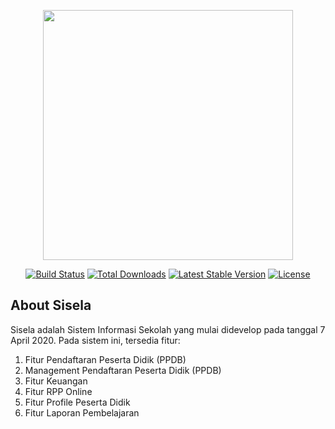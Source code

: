 <p align="center"><img src="https://i.ibb.co/KxsVdbv/logo.png" width="400"></p>

<p align="center">
<a href="https://travis-ci.org/laravel/framework"><img src="https://travis-ci.org/laravel/framework.svg" alt="Build Status"></a>
<a href="https://packagist.org/packages/laravel/framework"><img src="https://poser.pugx.org/laravel/framework/d/total.svg" alt="Total Downloads"></a>
<a href="https://packagist.org/packages/laravel/framework"><img src="https://poser.pugx.org/laravel/framework/v/stable.svg" alt="Latest Stable Version"></a>
<a href="https://packagist.org/packages/laravel/framework"><img src="https://poser.pugx.org/laravel/framework/license.svg" alt="License"></a>
</p>

## About Sisela

Sisela adalah Sistem Informasi Sekolah yang mulai didevelop pada tanggal 7 April 2020. Pada sistem ini, tersedia fitur:
1. Fitur Pendaftaran Peserta Didik (PPDB)
2. Management Pendaftaran Peserta Didik (PPDB)
3. Fitur Keuangan
4. Fitur RPP Online
5. Fitur Profile Peserta Didik
6. Fitur Laporan Pembelajaran
